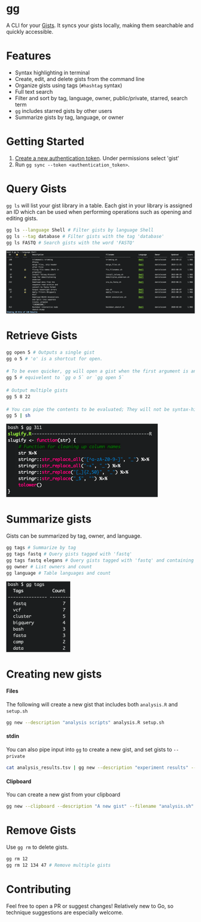 # gg

A CLI for your [Gists](gist.github.com). It syncs your gists locally, making them searchable and quickly accessible.

# Features

* Syntax highlighting in terminal
* Create, edit, and delete gists from the command line
* Organize gists using tags (`#hashtag` syntax)
* Full text search
* Filter and sort by tag, language, owner, public/private, starred, search term
* `gg` includes starred gists by other users
* Summarize gists by tag, language, or owner

<!--# Demo-->

# Getting Started

1. [Create a new authentication token](https://github.com/settings/tokens). Under permissions select 'gist'
2. Run `gg sync --token <authentication_token>`.

# Query Gists

`gg ls` will list your gist library in a table. Each gist in your library is assigned an ID which can be used when performing operations such as opening and editing gists.

```bash
gg ls --language Shell # Filter gists by language Shell
gg ls --tag database # Filter gists with the tag 'database'
gg ls FASTQ # Search gists with the word 'FASTQ'
```

![Gist List](https://github.com/danielecook/gg/blob/media/gist_list.png?raw=true)

# Retrieve Gists

```bash
gg open 5 # Outputs a single gist
gg o 5 # 'o' is a shortcut for open.

# To be even quicker, gg will open a gist when the first argument is an integer.
gg 5 # equivelent to `gg o 5` or `gg open 5`

# Output multiple gists
gg 5 8 22

# You can pipe the contents to be evaluated; They will not be syntax-highlighted
gg 5 | sh
```

![Gist Retrieval](https://github.com/danielecook/gg/blob/media/syntax.png?raw=true)

# Summarize gists

Gists can be summarized by tag, owner, and language.

```bash
gg tags # Summarize by tag
gg tags fastq # Query gists tagged with 'fastq'
gg tags fastq elegans # Query gists tagged with 'fastq' and containing the word 'elegans'
gg owner # List owners and count
gg language # Table languages and count
```

![summary output](https://github.com/danielecook/gg/blob/media/summary.png?raw=true)

# Creating new gists

#### Files

The following will create a new gist that includes both `analysis.R` and `setup.sh`

```bash
gg new --description "analysis scripts" analysis.R setup.sh 
```

#### stdin

You can also pipe input into `gg` to create a new gist, and set gists to `--private`

```bash
cat analysis_results.tsv | gg new --description "experiment results" --private
```

#### Clipboard

You can create a new gist from your clipboard

```bash
gg new --clipboard --description "A new gist" --filename "analysis.sh"
```

# Remove Gists

Use `gg rm` to delete gists.

```bash
gg rm 12
gg rm 12 134 47 # Remove multiple gists
```

# Contributing

Feel free to open a PR or suggest changes! Relatively new to Go, so technique suggestions are especially welcome.
